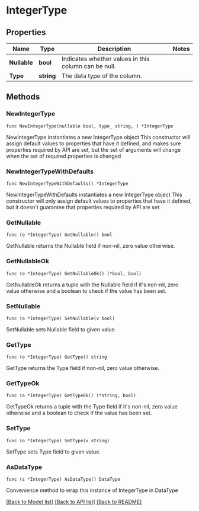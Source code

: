 # IntegerType

## Properties

Name | Type | Description | Notes
------------ | ------------- | ------------- | -------------
**Nullable** | **bool** | Indicates whether values in this column can be null. | 
**Type** | **string** | The data type of the column. | 

## Methods

### NewIntegerType

`func NewIntegerType(nullable bool, type_ string, ) *IntegerType`

NewIntegerType instantiates a new IntegerType object
This constructor will assign default values to properties that have it defined,
and makes sure properties required by API are set, but the set of arguments
will change when the set of required properties is changed

### NewIntegerTypeWithDefaults

`func NewIntegerTypeWithDefaults() *IntegerType`

NewIntegerTypeWithDefaults instantiates a new IntegerType object
This constructor will only assign default values to properties that have it defined,
but it doesn't guarantee that properties required by API are set

### GetNullable

`func (o *IntegerType) GetNullable() bool`

GetNullable returns the Nullable field if non-nil, zero value otherwise.

### GetNullableOk

`func (o *IntegerType) GetNullableOk() (*bool, bool)`

GetNullableOk returns a tuple with the Nullable field if it's non-nil, zero value otherwise
and a boolean to check if the value has been set.

### SetNullable

`func (o *IntegerType) SetNullable(v bool)`

SetNullable sets Nullable field to given value.


### GetType

`func (o *IntegerType) GetType() string`

GetType returns the Type field if non-nil, zero value otherwise.

### GetTypeOk

`func (o *IntegerType) GetTypeOk() (*string, bool)`

GetTypeOk returns a tuple with the Type field if it's non-nil, zero value otherwise
and a boolean to check if the value has been set.

### SetType

`func (o *IntegerType) SetType(v string)`

SetType sets Type field to given value.



### AsDataType

`func (s *IntegerType) AsDataType() DataType`

Convenience method to wrap this instance of IntegerType in DataType

[[Back to Model list]](../README.md#documentation-for-models) [[Back to API list]](../README.md#documentation-for-api-endpoints) [[Back to README]](../README.md)


